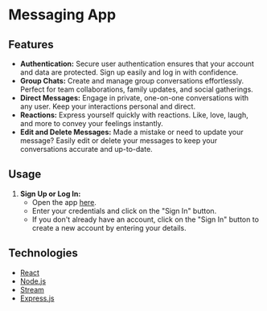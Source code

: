# Messaging App

## Features

- **Authentication:** Secure user authentication ensures that your account and data are protected. Sign up easily and log in with confidence.
- **Group Chats:** Create and manage group conversations effortlessly. Perfect for team collaborations, family updates, and social gatherings.
- **Direct Messages:** Engage in private, one-on-one conversations with any user. Keep your interactions personal and direct.
- **Reactions:** Express yourself quickly with reactions. Like, love, laugh, and more to convey your feelings instantly.
- **Edit and Delete Messages:** Made a mistake or need to update your message? Easily edit or delete your messages to keep your conversations accurate and up-to-date.

## Usage

1. **Sign Up or Log In:**
   - Open the app [here](https://mav-messaging-app.netlify.app/).
   - Enter your credentials and click on the "Sign In" button.
   - If you don't already have an account, click on the "Sign In" button to create a new account by entering your details.

## Technologies
- [React](https://react.dev/)
- [Node.js](https://nodejs.org/)
- [Stream](https://getstream.io/)
- [Express.js](https://expressjs.com/)